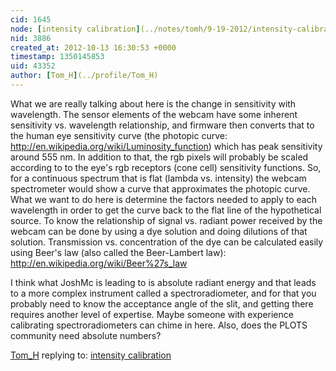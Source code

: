 ```yaml
---
cid: 1645
node: [intensity calibration](../notes/tomh/9-19-2012/intensity-calibration)
nid: 3886
created_at: 2012-10-13 16:30:53 +0000
timestamp: 1350145853
uid: 43352
author: [Tom_H](../profile/Tom_H)
---
```


What we are really talking about here is the change in sensitivity with wavelength.  The sensor elements of the webcam  have some inherent sensitivity vs. wavelength relationship, and firmware then converts that to the human eye sensitivity curve (the photopic curve: http://en.wikipedia.org/wiki/Luminosity_function) which has peak sensitivity around 555 nm.  In addition to that, the rgb pixels will probably be scaled according to to the eye's rgb receptors (cone cell) sensitivity functions.  So, for a continuous spectrum that is flat (lambda vs. intensity) the webcam spectrometer would show a curve that approximates the photopic curve.  What we want to do here is determine the factors needed to apply to each wavelength in order to get the curve back to the flat line of the hypothetical source.
  To know the relationship of signal vs. radiant power received by the webcam can be done by using a dye solution and doing dilutions of that solution.  Transmission vs. concentration of the dye can be calculated easily using Beer's law (also called the Beer-Lambert law): http://en.wikipedia.org/wiki/Beer%27s_law  

I think what JoshMc is leading to is absolute radiant energy and that leads to a more complex instrument called a spectroradiometer, and for that you probably need to know the acceptance angle of the slit, and getting there requires another level of expertise.  Maybe someone with experience calibrating spectroradiometers can chime in here.  Also, does the PLOTS community need absolute numbers?

[Tom_H](../profile/Tom_H) replying to: [intensity calibration](../notes/tomh/9-19-2012/intensity-calibration)

